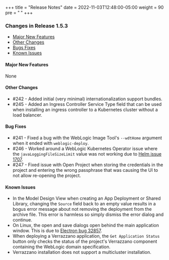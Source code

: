 +++
title = "Release Notes"
date = 2022-11-03T12:48:00-05:00
weight = 90
pre = "<b> </b>"
+++

### Changes in Release 1.5.3
- [Major New Features](#major-new-features)
- [Other Changes](#other-changes)
- [Bugs Fixes](#bug-fixes)
- [Known Issues](#known-issues)


#### Major New Features
None

#### Other Changes
- #242 - Added initial (very minimal) internationalization support bundles.
- #245 - Added an Ingress Controller Service Type field that can be used when installing an ingress controller to
         a Kubernetes cluster without a load balancer.

#### Bug Fixes
- #241 - Fixed a bug with the WebLogic Image Tool's `--wdtHome` argument when it ended with `weblogic-deploy`.
- #246 - Worked around a WebLogic Kubernetes Operator issue where the `javaLoggingFileSizeLimit` value was not working
         due to [Helm issue 1707](https://github.com/helm/helm/issues/1707).
- #247 - Fixed issue with Open Project when storing the credentials in the project and entering the wrong passphrase
         that was causing the UI to not allow re-opening the project.

#### Known Issues
- In the Model Design View when creating an App Deployment or Shared Library, changing the `Source` field back to an empty value
  results in a bogus error message about not removing the deployment from the archive file.  This error is harmless so simply
  dismiss the error dialog and continue.
- On Linux, the open and save dialogs open behind the main application window.  This is due to
  [Electron bug 32857](https://github.com/electron/electron/issues/32857).
- When deploying a Verrazzano application, the `Get Application Status` button only checks the status of the project's
  Verrazzano component containing the WebLogic domain specification.
- Verrazzano installation does not support a multicluster installation.
